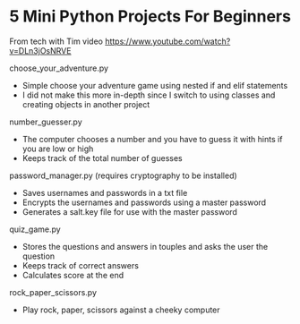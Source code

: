 # 5 Mini Python Projects For Beginners
 
From tech with Tim video https://www.youtube.com/watch?v=DLn3jOsNRVE

choose_your_adventure.py
- Simple choose your adventure game using nested if and elif statements
- I did not make this more in-depth since I switch to using classes and creating objects in another project

number_guesser.py
- The computer chooses a number and you have to guess it with hints if you are low or high
- Keeps track of the total number of guesses

password_manager.py (requires cryptography to be installed)
- Saves usernames and passwords in a txt file
- Encrypts the usernames and passwords using a master password
- Generates a salt.key file for use with the master password

quiz_game.py
- Stores the questions and answers in touples and asks the user the question
- Keeps track of correct answers
- Calculates score at the end

rock_paper_scissors.py
- Play rock, paper, scissors against a cheeky computer
